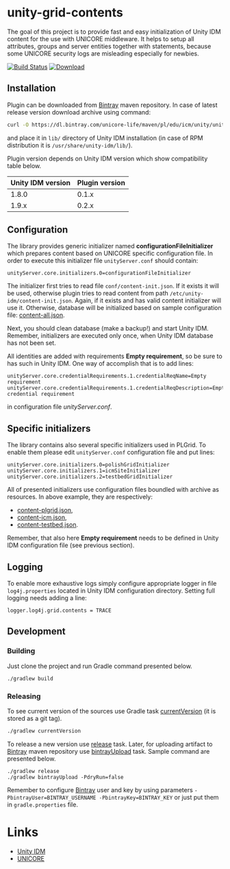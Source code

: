 # unity-grid-contents

The goal of this project is to provide fast and easy initialization of Unity IDM content for the use with UNICORE
middleware. It helps to setup all attributes, groups and server entities together with statements, because some UNICORE
security logs are misleading especially for newbies.

[![Build Status](https://travis-ci.org/unicore-life/unity-grid-contents.svg?branch=master)](https://travis-ci.org/unicore-life/unity-grid-contents)
[![Download](https://api.bintray.com/packages/unicore-life/maven/unity-grid-contents/images/download.svg)](https://bintray.com/unicore-life/maven/unity-grid-contents/_latestVersion)

## Installation

Plugin can be downloaded from [Bintray](https://bintray.com/unicore-life/maven) maven repository.
In case of latest release version download archive using command:

```bash
curl -O https://dl.bintray.com/unicore-life/maven/pl/edu/icm/unity/unity-grid-contents/0.2.3/unity-grid-contents-0.2.3.jar
```

and place it in `lib/` directory of Unity IDM installation
(in case of RPM distribution it is `/usr/share/unity-idm/lib/`).

Plugin version depends on Unity IDM version which show compatibility table below.

| Unity IDM version | Plugin version |
| --- | --- |
| 1.8.0 | 0.1.x |
| 1.9.x | 0.2.x |

## Configuration

The library provides generic initializer named **configurationFileInitializer** which prepares content based on
UNICORE specific configuration file. In order to execute this initializer file `unityServer.conf` should contain:

```
unityServer.core.initializers.0=configurationFileInitializer
```

The initializer first tries to read file `conf/content-init.json`. If it exists it will be used, otherwise plugin
tries to read content from path `/etc/unity-idm/content-init.json`. Again, if it exists and has valid content
initializer will use it. Otherwise, database will be initialized based on sample configuration file:
[content-all.json](src/main/resources/content-all.json).

Next, you should clean database (make a backup!) and start Unity IDM.
Remember, initializers are executed only once, when Unity IDM database has not been set.

All identities are added with requirements **Empty requirement**, so be sure to has such in Unity IDM.
One way of accomplish that is to add lines:

```
unityServer.core.credentialRequirements.1.credentialReqName=Empty requirement
unityServer.core.credentialRequirements.1.credentialReqDescription=Empty credential requirement
```

in configuration file *unityServer.conf*.

## Specific initializers

The library contains also several specific initializers used in PLGrid.
To enable them please edit `unityServer.conf` configuration file and put lines:

```
unityServer.core.initializers.0=polishGridInitializer
unityServer.core.initializers.1=icmSiteInitializer
unityServer.core.initializers.2=testbedGridInitializer
```

All of presented initializers use configuration files boundled with archive as resources.
In above example, they are respectively:

* [content-plgrid.json](src/main/resources/content-plgrid.json),
* [content-icm.json](src/main/resources/content-icm.json),
* [content-testbed.json](src/main/resources/content-testbed.json).

Remember, that also here **Empty requirement** needs to be defined in Unity IDM configuration file
(see previous section).

## Logging

To enable more exhaustive logs simply configure appropriate logger in file `log4j.properties` located in Unity IDM
configuration directory. Setting full logging needs adding a line:

```
logger.log4j.grid.contents = TRACE
```

## Development

### Building

Just clone the project and run Gradle command presented below.

```bash
./gradlew build
```

### Releasing

To see current version of the sources use Gradle task
[currentVersion](http://axion-release-plugin.readthedocs.io/en/latest/configuration/tasks.html#currentversion)
(it is stored as a git tag).

```bash
./gradlew currentVersion
```

To release a new version use
[release](http://axion-release-plugin.readthedocs.io/en/latest/configuration/tasks.html#release) task.
Later, for uploading artifact to [Bintray](https://dl.bintray.com/unicore-life/maven) maven repository
use [bintrayUpload](https://github.com/novoda/bintray-release) task.
Sample command are presented below.

```
./gradlew release
./gradlew bintrayUpload -PdryRun=false
```

Remember to configure [Bintray](https://bintray.com) user and key by using parameters
`-PbintrayUser=BINTRAY_USERNAME -PbintrayKey=BINTRAY_KEY` or just put them in `gradle.properties` file.

# Links

* [Unity IDM](http://unity-idm.eu)
* [UNICORE](http://unicore.eu)
